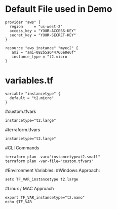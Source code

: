 # Default File used in Demo
```
provider "aws" {
  region     = "us-west-2"
  access_key = "YOUR-ACCESS-KEY"
  secret_key = "YOUR-SECRET-KEY"
}

resource "aws_instance" "myec2" {
   ami = "ami-082b5a644766e0e6f"
   instance_type = "t2.micro
}
```
# variables.tf
```
variable "instancetype" {
  default = "t2.micro"
}
```
#custom.tfvars
```
instancetype="t2.large"
```
#terraform.tfvars
```
instancetype="t2.large"
```
#CLI Commands
```
terraform plan -var="instancetype=t2.small"
terraform plan -var-file="custom.tfvars"
```

#Environment Variables:
#Windows Approach:
```
setx TF_VAR_instancetype t2.large
```
#Linux / MAC Approach
```
export TF_VAR_instancetype="t2.nano"
echo $TF_VAR
```
